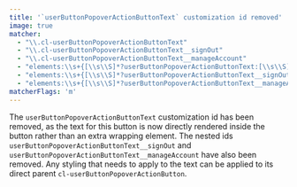 ```yaml
---
title: '`userButtonPopoverActionButtonText` customization id removed'
image: true
matcher:
  - "\\.cl-userButtonPopoverActionButtonText"
  - "\\.cl-userButtonPopoverActionButtonText__signOut"
  - "\\.cl-userButtonPopoverActionButtonText__manageAccount"
  - "elements:\\s+{[\\s\\S]*?userButtonPopoverActionButtonText:[\\s\\S]*?}"
  - "elements:\\s+{[\\s\\S]*?userButtonPopoverActionButtonText__signOut:[\\s\\S]*?}"
  - "elements:\\s+{[\\s\\S]*?userButtonPopoverActionButtonText__manageAccount:[\\s\\S]*?}"
matcherFlags: 'm'
---
```


The `userButtonPopoverActionButtonText` customization id has been removed, as the text for this button is now directly rendered inside the button rather than an extra wrapping element. The nested ids `userButtonPopoverActionButtonText__signOut` and `userButtonPopoverActionButtonText__manageAccount` have also been removed. Any styling that needs to apply to the text can be applied to its direct parent `cl-userButtonPopoverActionButton`.
